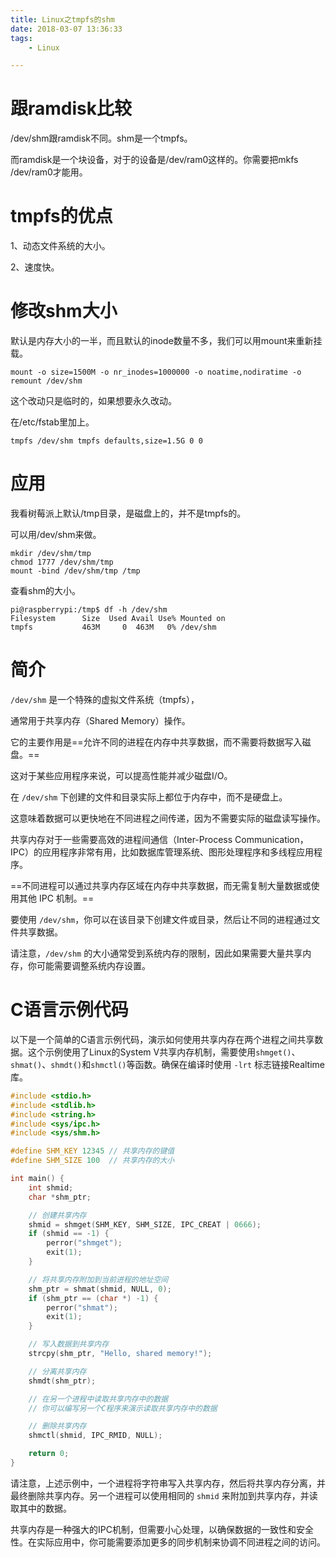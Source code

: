 ```yaml
---
title: Linux之tmpfs的shm
date: 2018-03-07 13:36:33
tags:
	- Linux

---
```




# 跟ramdisk比较

/dev/shm跟ramdisk不同。shm是一个tmpfs。

而ramdisk是一个块设备，对于的设备是/dev/ram0这样的。你需要把mkfs /dev/ram0才能用。



# tmpfs的优点

1、动态文件系统的大小。

2、速度快。



# 修改shm大小

默认是内存大小的一半，而且默认的inode数量不多，我们可以用mount来重新挂载。

```
mount -o size=1500M -o nr_inodes=1000000 -o noatime,nodiratime -o remount /dev/shm
```

这个改动只是临时的，如果想要永久改动。

在/etc/fstab里加上。

```
tmpfs /dev/shm tmpfs defaults,size=1.5G 0 0 
```

# 应用

我看树莓派上默认/tmp目录，是磁盘上的，并不是tmpfs的。

可以用/dev/shm来做。

```
mkdir /dev/shm/tmp
chmod 1777 /dev/shm/tmp
mount -bind /dev/shm/tmp /tmp
```

查看shm的大小。

```
pi@raspberrypi:/tmp$ df -h /dev/shm
Filesystem      Size  Used Avail Use% Mounted on
tmpfs           463M     0  463M   0% /dev/shm
```

# 简介

`/dev/shm` 是一个特殊的虚拟文件系统（tmpfs），

通常用于共享内存（Shared Memory）操作。

它的主要作用是==允许不同的进程在内存中共享数据，而不需要将数据写入磁盘。==

这对于某些应用程序来说，可以提高性能并减少磁盘I/O。

在 `/dev/shm` 下创建的文件和目录实际上都位于内存中，而不是硬盘上。

这意味着数据可以更快地在不同进程之间传递，因为不需要实际的磁盘读写操作。

共享内存对于一些需要高效的进程间通信（Inter-Process Communication，IPC）的应用程序非常有用，比如数据库管理系统、图形处理程序和多线程应用程序。

==不同进程可以通过共享内存区域在内存中共享数据，而无需复制大量数据或使用其他 IPC 机制。==

要使用 `/dev/shm`，你可以在该目录下创建文件或目录，然后让不同的进程通过文件共享数据。

请注意，`/dev/shm` 的大小通常受到系统内存的限制，因此如果需要大量共享内存，你可能需要调整系统内存设置。

# C语言示例代码

以下是一个简单的C语言示例代码，演示如何使用共享内存在两个进程之间共享数据。这个示例使用了Linux的System V共享内存机制，需要使用`shmget()`、`shmat()`、`shmdt()`和`shmctl()`等函数。确保在编译时使用 `-lrt` 标志链接Realtime库。

```c
#include <stdio.h>
#include <stdlib.h>
#include <string.h>
#include <sys/ipc.h>
#include <sys/shm.h>

#define SHM_KEY 12345 // 共享内存的键值
#define SHM_SIZE 100  // 共享内存的大小

int main() {
    int shmid;
    char *shm_ptr;

    // 创建共享内存
    shmid = shmget(SHM_KEY, SHM_SIZE, IPC_CREAT | 0666);
    if (shmid == -1) {
        perror("shmget");
        exit(1);
    }

    // 将共享内存附加到当前进程的地址空间
    shm_ptr = shmat(shmid, NULL, 0);
    if (shm_ptr == (char *) -1) {
        perror("shmat");
        exit(1);
    }

    // 写入数据到共享内存
    strcpy(shm_ptr, "Hello, shared memory!");

    // 分离共享内存
    shmdt(shm_ptr);

    // 在另一个进程中读取共享内存中的数据
    // 你可以编写另一个C程序来演示读取共享内存中的数据

    // 删除共享内存
    shmctl(shmid, IPC_RMID, NULL);

    return 0;
}
```

请注意，上述示例中，一个进程将字符串写入共享内存，然后将共享内存分离，并最终删除共享内存。另一个进程可以使用相同的 `shmid` 来附加到共享内存，并读取其中的数据。

共享内存是一种强大的IPC机制，但需要小心处理，以确保数据的一致性和安全性。在实际应用中，你可能需要添加更多的同步机制来协调不同进程之间的访问。